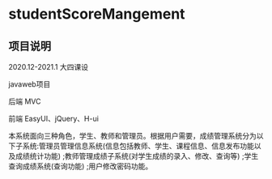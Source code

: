 # studentScoreMangement
## 项目说明
2020.12-2021.1 大四课设

javaweb项目

后端 MVC

前端  EasyUI、jQuery、H-ui

本系统面向三种角色，学生、教师和管理员。根据用户需要，成绩管理系统分为以下子系统:管理员管理信息系统(信息包括教师、学生、课程信息、信息发布功能以及成绩统计功能) ;教师管理成绩子系统(对学生成绩的录入、修改、查询等) ;学生查询成绩系统(查询功能) ;用户修改密码功能。
